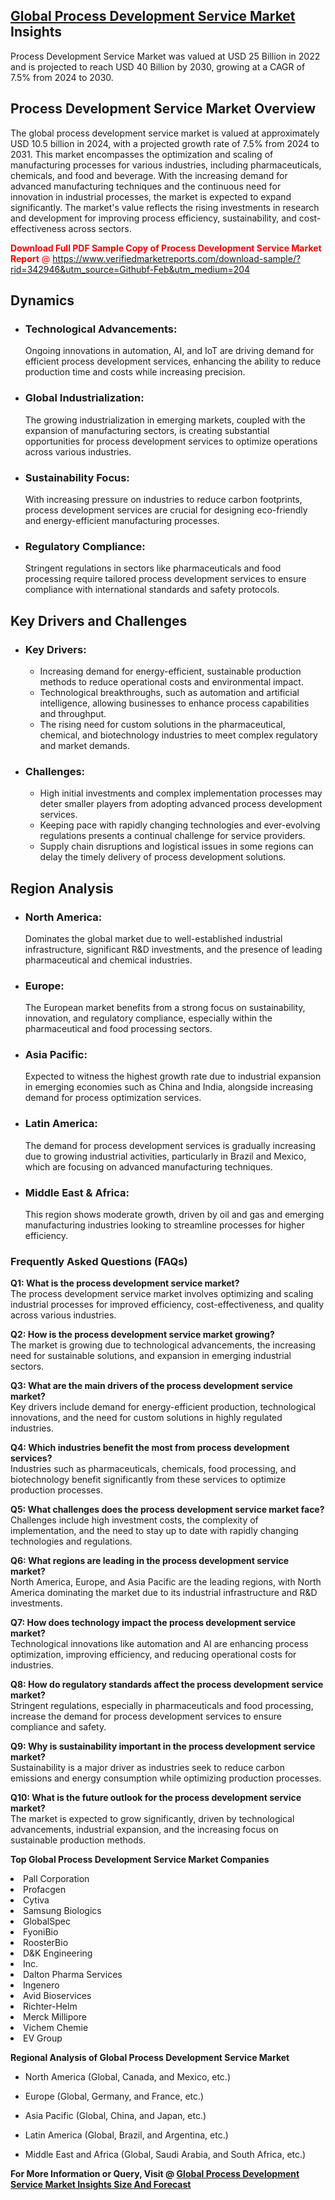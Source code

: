 <h2><a href="https://www.verifiedmarketreports.com/download-sample/?rid=342946&amp;utm_source=Githubf&amp;utm_medium=204" target="_blank">Global Process Development Service Market</a> Insights</h2><p>Process Development Service Market was valued at USD 25 Billion in 2022 and is projected to reach USD 40 Billion by 2030, growing at a CAGR of 7.5% from 2024 to 2030.</p><p> <h2>Process Development Service Market Overview</h2> <p>The global process development service market is valued at approximately USD 10.5 billion in 2024, with a projected growth rate of 7.5% from 2024 to 2031. This market encompasses the optimization and scaling of manufacturing processes for various industries, including pharmaceuticals, chemicals, and food and beverage. With the increasing demand for advanced manufacturing techniques and the continuous need for innovation in industrial processes, the market is expected to expand significantly. The market's value reflects the rising investments in research and development for improving process efficiency, sustainability, and cost-effectiveness across sectors.</p> <p><p><span class=""><span style="color: #ff0000;"><strong>Download Full PDF Sample Copy of Process Development Service Market Report</strong> @ </span><a href="https://www.verifiedmarketreports.com/download-sample/?rid=342946&amp;utm_source=Githubf-Feb&amp;utm_medium=204" target="_blank">https://www.verifiedmarketreports.com/download-sample/?rid=342946&amp;utm_source=Githubf-Feb&amp;utm_medium=204</a></span></p></p> <h2>Dynamics</h2> <ul> <li><h3>Technological Advancements:</h3> Ongoing innovations in automation, AI, and IoT are driving demand for efficient process development services, enhancing the ability to reduce production time and costs while increasing precision.</li> <li><h3>Global Industrialization:</h3> The growing industrialization in emerging markets, coupled with the expansion of manufacturing sectors, is creating substantial opportunities for process development services to optimize operations across various industries.</li> <li><h3>Sustainability Focus:</h3> With increasing pressure on industries to reduce carbon footprints, process development services are crucial for designing eco-friendly and energy-efficient manufacturing processes.</li> <li><h3>Regulatory Compliance:</h3> Stringent regulations in sectors like pharmaceuticals and food processing require tailored process development services to ensure compliance with international standards and safety protocols.</li> </ul> <h2>Key Drivers and Challenges</h2> <ul> <li><h3>Key Drivers:</h3> <ul> <li>Increasing demand for energy-efficient, sustainable production methods to reduce operational costs and environmental impact.</li> <li>Technological breakthroughs, such as automation and artificial intelligence, allowing businesses to enhance process capabilities and throughput.</li> <li>The rising need for custom solutions in the pharmaceutical, chemical, and biotechnology industries to meet complex regulatory and market demands.</li> </ul> </li> <li><h3>Challenges:</h3> <ul> <li>High initial investments and complex implementation processes may deter smaller players from adopting advanced process development services.</li> <li>Keeping pace with rapidly changing technologies and ever-evolving regulations presents a continual challenge for service providers.</li> <li>Supply chain disruptions and logistical issues in some regions can delay the timely delivery of process development solutions.</li> </ul> </li> </ul> <h2>Region Analysis</h2> <ul> <li><h3>North America:</h3> Dominates the global market due to well-established industrial infrastructure, significant R&D investments, and the presence of leading pharmaceutical and chemical industries.</li> <li><h3>Europe:</h3> The European market benefits from a strong focus on sustainability, innovation, and regulatory compliance, especially within the pharmaceutical and food processing sectors.</li> <li><h3>Asia Pacific:</h3> Expected to witness the highest growth rate due to industrial expansion in emerging economies such as China and India, alongside increasing demand for process optimization services.</li> <li><h3>Latin America:</h3> The demand for process development services is gradually increasing due to growing industrial activities, particularly in Brazil and Mexico, which are focusing on advanced manufacturing techniques.</li> <li><h3>Middle East & Africa:</h3> This region shows moderate growth, driven by oil and gas and emerging manufacturing industries looking to streamline processes for higher efficiency.</li> </ul> <h3>Frequently Asked Questions (FAQs)</h3> <p><strong>Q1: What is the process development service market?</strong><br> The process development service market involves optimizing and scaling industrial processes for improved efficiency, cost-effectiveness, and quality across various industries.</p> <p><strong>Q2: How is the process development service market growing?</strong><br> The market is growing due to technological advancements, the increasing need for sustainable solutions, and expansion in emerging industrial sectors.</p> <p><strong>Q3: What are the main drivers of the process development service market?</strong><br> Key drivers include demand for energy-efficient production, technological innovations, and the need for custom solutions in highly regulated industries.</p> <p><strong>Q4: Which industries benefit the most from process development services?</strong><br> Industries such as pharmaceuticals, chemicals, food processing, and biotechnology benefit significantly from these services to optimize production processes.</p> <p><strong>Q5: What challenges does the process development service market face?</strong><br> Challenges include high investment costs, the complexity of implementation, and the need to stay up to date with rapidly changing technologies and regulations.</p> <p><strong>Q6: What regions are leading in the process development service market?</strong><br> North America, Europe, and Asia Pacific are the leading regions, with North America dominating the market due to its industrial infrastructure and R&D investments.</p> <p><strong>Q7: How does technology impact the process development service market?</strong><br> Technological innovations like automation and AI are enhancing process optimization, improving efficiency, and reducing operational costs for industries.</p> <p><strong>Q8: How do regulatory standards affect the process development service market?</strong><br> Stringent regulations, especially in pharmaceuticals and food processing, increase the demand for process development services to ensure compliance and safety.</p> <p><strong>Q9: Why is sustainability important in the process development service market?</strong><br> Sustainability is a major driver as industries seek to reduce carbon emissions and energy consumption while optimizing production processes.</p> <p><strong>Q10: What is the future outlook for the process development service market?</strong><br> The market is expected to grow significantly, driven by technological advancements, industrial expansion, and the increasing focus on sustainable production methods.</p> </p><p><strong>Top Global Process Development Service Market Companies</strong></p><div data-test-id=""><p><li>Pall Corporation</li><li> Profacgen</li><li> Cytiva</li><li> Samsung Biologics</li><li> GlobalSpec</li><li> FyoniBio</li><li> RoosterBio</li><li> D&K Engineering</li><li> Inc.</li><li> Dalton Pharma Services</li><li> Ingenero</li><li> Avid Bioservices</li><li> Richter-Helm</li><li> Merck Millipore</li><li> Vichem Chemie</li><li> EV Group</li></p><div><strong>Regional Analysis of&nbsp;Global Process Development Service Market</strong></div><ul><li dir="ltr"><p dir="ltr">North America&nbsp;(Global, Canada, and Mexico, etc.)</p></li><li dir="ltr"><p dir="ltr">Europe (Global, Germany, and France, etc.)</p></li><li dir="ltr"><p dir="ltr">Asia Pacific&nbsp;(Global, China, and Japan, etc.)</p></li><li dir="ltr"><p dir="ltr">Latin America&nbsp;(Global, Brazil, and Argentina, etc.)</p></li><li dir="ltr">Middle East and Africa&nbsp;(Global, Saudi Arabia, and South Africa, etc.)</li></ul><p><strong>For More Information or Query, Visit @&nbsp;</strong><strong><a href="https://www.verifiedmarketreports.com/product/process-development-service-market/?utm_source=Githubf&amp;utm_medium=204" target="_blank">Global Process Development Service Market Insights Size And Forecast</a></strong></p></div>
